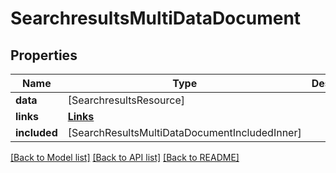# SearchresultsMultiDataDocument

## Properties
Name | Type | Description | Notes
------------ | ------------- | ------------- | -------------
**data** | [SearchresultsResource] |  | [optional] 
**links** | [**Links**](Links.md) |  | [optional] 
**included** | [SearchResultsMultiDataDocumentIncludedInner] |  | [optional] 

[[Back to Model list]](../README.md#documentation-for-models) [[Back to API list]](../README.md#documentation-for-api-endpoints) [[Back to README]](../README.md)



